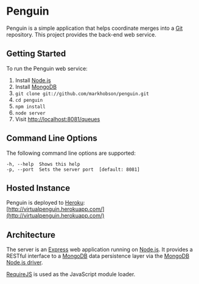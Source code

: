 Penguin
=======

Penguin is a simple application that helps coordinate merges into a [Git](http://git-scm.com/) repository.  This project
provides the back-end web service.

Getting Started
---------------

To run the Penguin web service:

1. Install [Node.js](http://nodejs.org/)
2. Install [MongoDB](http://docs.mongodb.org/manual/installation/)
3. `git clone git://github.com/markhobson/penguin.git`
4. `cd penguin`
5. `npm install`
6. `node server`
7. Visit [http://localhost:8081/queues](http://localhost:8081/queues)

Command Line Options
--------------------

The following command line options are supported:

	-h, --help  Shows this help
	-p, --port  Sets the server port  [default: 8081]

Hosted Instance
---------------

Penguin is deployed to [Heroku](http://www.heroku.com/):  
[http://virtualpenguin.herokuapp.com/](http://virtualpenguin.herokuapp.com/)

Architecture
------------

The server is an [Express](http://expressjs.com/) web application running on [Node.js](http://nodejs.org/).  It provides
a RESTful interface to a [MongoDB](http://www.mongodb.org/) data persistence layer via the
[MongoDB Node.js driver](http://mongodb.github.com/node-mongodb-native/).

[RequireJS](http://requirejs.org/) is used as the JavaScript module loader.
